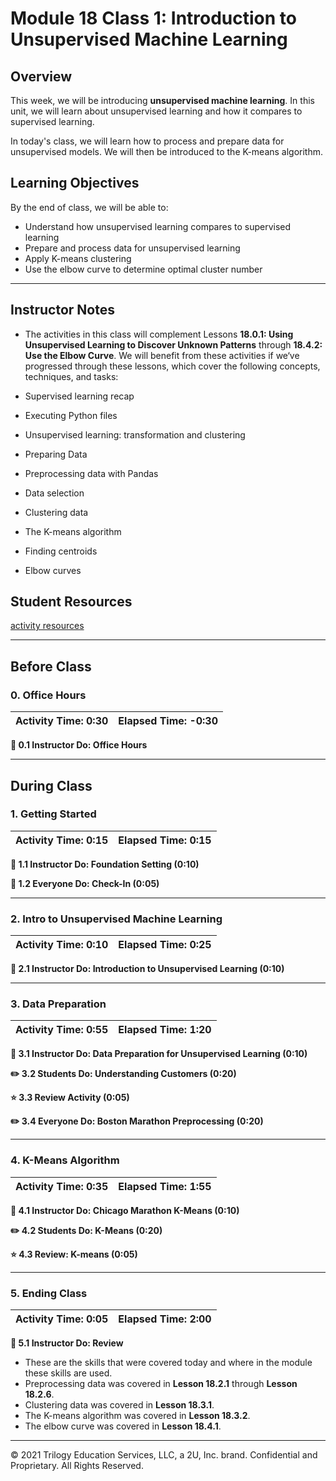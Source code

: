 # Module 18 Class 1: Introduction to Unsupervised Machine Learning

## Overview

This week, we will be introducing **unsupervised machine learning**. In this unit, we will learn about unsupervised learning and how it compares to supervised learning.

In today's class, we will learn how to process and prepare data for unsupervised models. We will then be introduced to the K-means algorithm.

## Learning Objectives

By the end of class, we will be able to:

* Understand how unsupervised learning compares to supervised learning
* Prepare and process data for unsupervised learning
* Apply K-means clustering
* Use the elbow curve to determine optimal cluster number

- - -

## Instructor Notes

* The activities in this class will complement Lessons **18.0.1: Using Unsupervised Learning to Discover Unknown Patterns** through **18.4.2: Use the Elbow Curve**. We will benefit from these activities if we‘ve progressed through these lessons, which cover the following concepts, techniques, and tasks:

* Supervised learning recap
* Executing Python files
* Unsupervised learning: transformation and clustering
* Preparing Data
* Preprocessing data with Pandas
* Data selection
* Clustering data
* The K-means algorithm
* Finding centroids
* Elbow curves

## Student Resources

[activity resources](https://2u-data-curriculum-team.s3.amazonaws.com/data-viz-online-lesson-plans/18-Lessons/18-1-Student_Resources.zip)

- - -

## Before Class

### 0. Office Hours

| Activity Time: 0:30       |  Elapsed Time:     -0:30  |
|---------------------------|---------------------------|

<strong> 📣 0.1 Instructor Do: Office Hours</strong>

- - -

## During Class

### 1. Getting Started

| Activity Time:       0:15 |  Elapsed Time:      0:15  |
|---------------------------|---------------------------|

<strong>📣 1.1 Instructor Do: Foundation Setting (0:10)</strong>

<strong>🎉  1.2 Everyone Do: Check-In (0:05)</strong>

- - -

### 2. Intro to Unsupervised Machine Learning

| Activity Time:       0:10 |  Elapsed Time:      0:25  |
|---------------------------|---------------------------|

<strong> 📣 2.1 Instructor Do: Introduction to Unsupervised Learning (0:10) </strong>

- - -

### 3. Data Preparation

| Activity Time:       0:55 |  Elapsed Time:      1:20  |
|---------------------------|---------------------------|

<strong> 📣 3.1 Instructor Do: Data Preparation for Unsupervised Learning (0:10) </strong>

<strong> ✏️ 3.2 Students Do: Understanding Customers (0:20) </strong>

<strong> ⭐ 3.3 Review Activity (0:05) </strong>

<strong> ✏️ 3.4 Everyone Do: Boston Marathon Preprocessing (0:20)</strong>

- - -

### 4. K-Means Algorithm

| Activity Time:       0:35 |  Elapsed Time:      1:55  |
|---------------------------|---------------------------|

<strong> 📣 4.1 Instructor Do: Chicago Marathon K-Means (0:10)</strong>

<strong> ✏️ 4.2 Students Do: K-Means (0:20)</strong>

<strong> ⭐ 4.3 Review: K-means (0:05)</strong>

- - -

### 5. Ending Class

| Activity Time:       0:05 |  Elapsed Time:      2:00  |
|---------------------------|---------------------------|

<strong>📣  5.1 Instructor Do: Review </strong>

* These are the skills that were covered today and where in the module these skills are used.
 * Preprocessing data was covered in **Lesson 18.2.1** through **Lesson 18.2.6**.
 * Clustering data was covered in **Lesson 18.3.1**.
 * The K-means algorithm was covered in **Lesson 18.3.2**.
 * The elbow curve was covered in **Lesson 18.4.1**.

---

© 2021 Trilogy Education Services, LLC, a 2U, Inc. brand.  Confidential and Proprietary.  All Rights Reserved.
